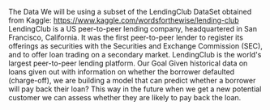 The Data
We will be using a subset of the LendingClub DataSet obtained from Kaggle: https://www.kaggle.com/wordsforthewise/lending-club
LendingClub is a US peer-to-peer lending company, headquartered in San Francisco, California. It was the first peer-to-peer lender to register its offerings as securities with the Securities and Exchange Commission (SEC), and to offer loan trading on a secondary market. LendingClub is the world's largest peer-to-peer lending platform.
Our Goal
Given historical data on loans given out with information on whether the borrower defaulted (charge-off), we are building a model that can predict whether a borrower will pay back their loan? This way in the future when we get a new potential customer we can assess whether they are likely to pay back the loan.
